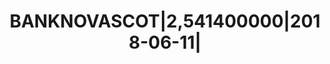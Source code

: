 ---
layout: asset
title: BANKNOVASCOT|2,541400000|2018-06-11|                        
isin: US064159GN02
---
